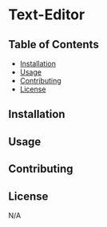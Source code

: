 # Text-Editor

## Table of Contents

- [Installation](#installation)
- [Usage](#usage)
- [Contributing](#contributing)
- [License](#license)

## Installation



## Usage



## Contributing



## License

N/A